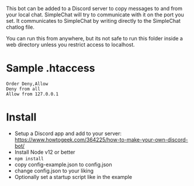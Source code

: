 This bot can be added to a Discord server to copy messages to and from your local chat. SimpleChat will try to communicate with it on the port you set. It communicates to SimpleChat by writing directly to the SimpleChat chatlog file.

You can run this from anywhere, but its not safe to run this folder inside a web directory unless you restrict access to localhost.

# Sample .htaccess

```
Order Deny,Allow
Deny from all
Allow from 127.0.0.1
```

# Install
* Setup a Discord app and add to your server: https://www.howtogeek.com/364225/how-to-make-your-own-discord-bot/
* Install Node v12 or better
* `npm install`
* copy config-example.json to config.json
* change config.json to your liking
* Optionally set a startup script like in the example